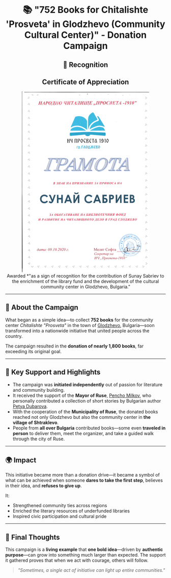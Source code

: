# <div align="center"> 📚 "752 Books for Chitalishte 'Prosveta' in Glodzhevo (Community Cultural Center)" - Donation Campaign </div>

## <div align="center"> 🏅 Recognition </div>

## <div align="center"> **Certificate of Appreciation**  </div>

<div align="center">
  <img src="Certificate%20of%20Appreciation%20Books%20For%20Glodzhevo.jpg" alt="Certificate of Appreciation" width="400"/>
</div>





 
<div align="center"> Awarded *"as a sign of recognition for the contribution of Sunay Sabriev to the enrichment of the library fund and the development of the cultural community center in Glodzhevo, Bulgaria." </div>

---

## 📖 About the Campaign

What began as a simple idea—to collect **752 books** for the community center *Chitalishte "Prosveta"* in the town of [Glodzhevo](https://bg.wikipedia.org/wiki/%D0%93%D0%BB%D0%BE%D0%B4%D0%B6%D0%B5%D0%B2%D0%BE), Bulgaria—soon transformed into a nationwide initiative that united people across the country.

The campaign resulted in the **donation of nearly 1,800 books**, far exceeding its original goal.

---

## 🧩 Key Support and Highlights

- The campaign was **initiated independently** out of passion for literature and community building.
- It received the support of the **Mayor of Ruse**, [Pencho Milkov](https://www.themayor.eu/en/bulgaria/ruse/mayors/pencho-milkov-379), who personally contributed a collection of short stories by Bulgarian author [Petya Dubarova](https://en.wikipedia.org/wiki/Petya_Dubarova).
- With the cooperation of the **Municipality of Ruse**, the donated books reached not only Glodzhevo but also the community center in **the village of Shtraklevo**.
- People from **all over Bulgaria** contributed books—some even **traveled in person** to deliver them, meet the organizer, and take a guided walk through the city of Ruse.

---

## 🌍 Impact

This initiative became more than a donation drive—it became a symbol of what can be achieved when someone **dares to take the first step**, believes in their idea, and **refuses to give up**.

It:
- Strengthened community ties across regions
- Enriched the literary resources of underfunded libraries
- Inspired civic participation and cultural pride

---

## 💬 Final Thoughts

This campaign is a **living example** that **one bold idea**—driven by **authentic purpose**—can grow into something much larger than expected. The support it gathered proves that when we act with courage, others will follow.

> *"Sometimes, a single act of initiative can light up entire communities."*
